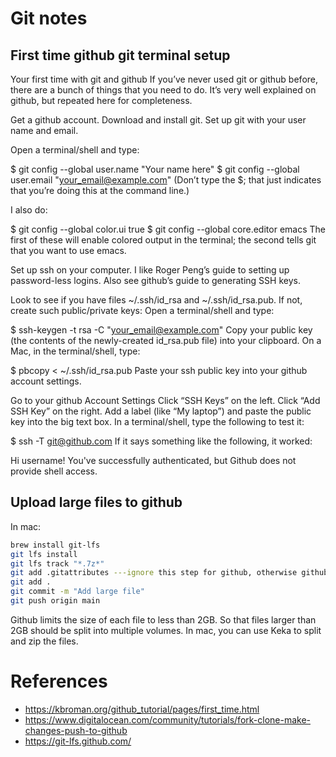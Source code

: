 # Git notes

## First time github git terminal setup

Your first time with git and github
If you’ve never used git or github before, there are a bunch of things that you need to do. It’s very well explained on github, but repeated here for completeness.

Get a github account.
Download and install git.
Set up git with your user name and email.

Open a terminal/shell and type:

$ git config --global user.name "Your name here"
$ git config --global user.email "your_email@example.com"
(Don’t type the $; that just indicates that you’re doing this at the command line.)

I also do:

$ git config --global color.ui true
$ git config --global core.editor emacs
The first of these will enable colored output in the terminal; the second tells git that you want to use emacs.

Set up ssh on your computer. I like Roger Peng’s guide to setting up password-less logins. Also see github’s guide to generating SSH keys.

Look to see if you have files ~/.ssh/id_rsa and ~/.ssh/id_rsa.pub.
If not, create such public/private keys: Open a terminal/shell and type:

$ ssh-keygen -t rsa -C "your_email@example.com"
Copy your public key (the contents of the newly-created id_rsa.pub file) into your clipboard. On a Mac, in the terminal/shell, type:

$ pbcopy < ~/.ssh/id_rsa.pub
Paste your ssh public key into your github account settings.

Go to your github Account Settings
Click “SSH Keys” on the left.
Click “Add SSH Key” on the right.
Add a label (like “My laptop”) and paste the public key into the big text box.
In a terminal/shell, type the following to test it:

$ ssh -T git@github.com
If it says something like the following, it worked:

Hi username! You've successfully authenticated, but Github does
not provide shell access.

## Upload large files to github

In mac:

```bash
brew install git-lfs
git lfs install
git lfs track "*.7z*"
git add .gitattributes ---ignore this step for github, otherwise github would ask for lfs quota.
git add .
git commit -m "Add large file"
git push origin main
```
Github limits the size of each file to less than 2GB. So that files larger than 2GB should be split into multiple volumes. 
In mac, you can use Keka to split and zip the files.

# References

* https://kbroman.org/github_tutorial/pages/first_time.html
* https://www.digitalocean.com/community/tutorials/fork-clone-make-changes-push-to-github
* https://git-lfs.github.com/

